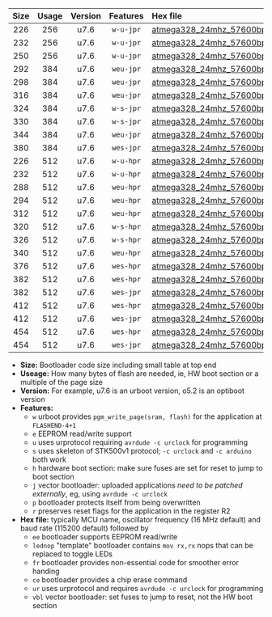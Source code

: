 |Size|Usage|Version|Features|Hex file|
|:-:|:-:|:-:|:-:|:--|
|226|256|u7.6|`w-u-jpr`|[atmega328_24mhz_57600bps_ur_vbl.hex](https://raw.githubusercontent.com/stefanrueger/urboot/main/atmega328_24mhz_57600bps_ur_vbl.hex)|
|232|256|u7.6|`w-u-jpr`|[atmega328_24mhz_57600bps_lednop_ur_vbl.hex](https://raw.githubusercontent.com/stefanrueger/urboot/main/atmega328_24mhz_57600bps_lednop_ur_vbl.hex)|
|250|256|u7.6|`w-u-jpr`|[atmega328_24mhz_57600bps_lednop_fr_ur_vbl.hex](https://raw.githubusercontent.com/stefanrueger/urboot/main/atmega328_24mhz_57600bps_lednop_fr_ur_vbl.hex)|
|292|384|u7.6|`weu-jpr`|[atmega328_24mhz_57600bps_ee_ur_vbl.hex](https://raw.githubusercontent.com/stefanrueger/urboot/main/atmega328_24mhz_57600bps_ee_ur_vbl.hex)|
|298|384|u7.6|`weu-jpr`|[atmega328_24mhz_57600bps_ee_lednop_ur_vbl.hex](https://raw.githubusercontent.com/stefanrueger/urboot/main/atmega328_24mhz_57600bps_ee_lednop_ur_vbl.hex)|
|316|384|u7.6|`weu-jpr`|[atmega328_24mhz_57600bps_ee_lednop_fr_ur_vbl.hex](https://raw.githubusercontent.com/stefanrueger/urboot/main/atmega328_24mhz_57600bps_ee_lednop_fr_ur_vbl.hex)|
|324|384|u7.6|`w-s-jpr`|[atmega328_24mhz_57600bps_vbl.hex](https://raw.githubusercontent.com/stefanrueger/urboot/main/atmega328_24mhz_57600bps_vbl.hex)|
|330|384|u7.6|`w-s-jpr`|[atmega328_24mhz_57600bps_lednop_vbl.hex](https://raw.githubusercontent.com/stefanrueger/urboot/main/atmega328_24mhz_57600bps_lednop_vbl.hex)|
|344|384|u7.6|`weu-jpr`|[atmega328_24mhz_57600bps_ee_lednop_fr_ce_ur_vbl.hex](https://raw.githubusercontent.com/stefanrueger/urboot/main/atmega328_24mhz_57600bps_ee_lednop_fr_ce_ur_vbl.hex)|
|380|384|u7.6|`wes-jpr`|[atmega328_24mhz_57600bps_ee_vbl.hex](https://raw.githubusercontent.com/stefanrueger/urboot/main/atmega328_24mhz_57600bps_ee_vbl.hex)|
|226|512|u7.6|`w-u-hpr`|[atmega328_24mhz_57600bps_ur.hex](https://raw.githubusercontent.com/stefanrueger/urboot/main/atmega328_24mhz_57600bps_ur.hex)|
|232|512|u7.6|`w-u-hpr`|[atmega328_24mhz_57600bps_lednop_ur.hex](https://raw.githubusercontent.com/stefanrueger/urboot/main/atmega328_24mhz_57600bps_lednop_ur.hex)|
|288|512|u7.6|`weu-hpr`|[atmega328_24mhz_57600bps_ee_ur.hex](https://raw.githubusercontent.com/stefanrueger/urboot/main/atmega328_24mhz_57600bps_ee_ur.hex)|
|294|512|u7.6|`weu-hpr`|[atmega328_24mhz_57600bps_ee_lednop_ur.hex](https://raw.githubusercontent.com/stefanrueger/urboot/main/atmega328_24mhz_57600bps_ee_lednop_ur.hex)|
|312|512|u7.6|`weu-hpr`|[atmega328_24mhz_57600bps_ee_lednop_fr_ur.hex](https://raw.githubusercontent.com/stefanrueger/urboot/main/atmega328_24mhz_57600bps_ee_lednop_fr_ur.hex)|
|320|512|u7.6|`w-s-hpr`|[atmega328_24mhz_57600bps.hex](https://raw.githubusercontent.com/stefanrueger/urboot/main/atmega328_24mhz_57600bps.hex)|
|326|512|u7.6|`w-s-hpr`|[atmega328_24mhz_57600bps_lednop.hex](https://raw.githubusercontent.com/stefanrueger/urboot/main/atmega328_24mhz_57600bps_lednop.hex)|
|340|512|u7.6|`weu-hpr`|[atmega328_24mhz_57600bps_ee_lednop_fr_ce_ur.hex](https://raw.githubusercontent.com/stefanrueger/urboot/main/atmega328_24mhz_57600bps_ee_lednop_fr_ce_ur.hex)|
|376|512|u7.6|`wes-hpr`|[atmega328_24mhz_57600bps_ee.hex](https://raw.githubusercontent.com/stefanrueger/urboot/main/atmega328_24mhz_57600bps_ee.hex)|
|382|512|u7.6|`wes-hpr`|[atmega328_24mhz_57600bps_ee_lednop.hex](https://raw.githubusercontent.com/stefanrueger/urboot/main/atmega328_24mhz_57600bps_ee_lednop.hex)|
|382|512|u7.6|`wes-jpr`|[atmega328_24mhz_57600bps_ee_lednop_vbl.hex](https://raw.githubusercontent.com/stefanrueger/urboot/main/atmega328_24mhz_57600bps_ee_lednop_vbl.hex)|
|412|512|u7.6|`wes-hpr`|[atmega328_24mhz_57600bps_ee_lednop_fr.hex](https://raw.githubusercontent.com/stefanrueger/urboot/main/atmega328_24mhz_57600bps_ee_lednop_fr.hex)|
|412|512|u7.6|`wes-jpr`|[atmega328_24mhz_57600bps_ee_lednop_fr_vbl.hex](https://raw.githubusercontent.com/stefanrueger/urboot/main/atmega328_24mhz_57600bps_ee_lednop_fr_vbl.hex)|
|454|512|u7.6|`wes-hpr`|[atmega328_24mhz_57600bps_ee_lednop_fr_ce.hex](https://raw.githubusercontent.com/stefanrueger/urboot/main/atmega328_24mhz_57600bps_ee_lednop_fr_ce.hex)|
|454|512|u7.6|`wes-jpr`|[atmega328_24mhz_57600bps_ee_lednop_fr_ce_vbl.hex](https://raw.githubusercontent.com/stefanrueger/urboot/main/atmega328_24mhz_57600bps_ee_lednop_fr_ce_vbl.hex)|

- **Size:** Bootloader code size including small table at top end
- **Useage:** How many bytes of flash are needed, ie, HW boot section or a multiple of the page size
- **Version:** For example, u7.6 is an urboot version, o5.2 is an optiboot version
- **Features:**
  + `w` urboot provides `pgm_write_page(sram, flash)` for the application at `FLASHEND-4+1`
  + `e` EEPROM read/write support
  + `u` uses urprotocol requiring `avrdude -c urclock` for programming
  + `s` uses skeleton of STK500v1 protocol; `-c urclock` and `-c arduino` both work
  + `h` hardware boot section: make sure fuses are set for reset to jump to boot section
  + `j` vector bootloader: uploaded applications *need to be patched externally*, eg, using `avrdude -c urclock`
  + `p` bootloader protects itself from being overwritten
  + `r` preserves reset flags for the application in the register R2
- **Hex file:** typically MCU name, oscillator frequency (16 MHz default) and baud rate (115200 default) followed by
  + `ee` bootloader supports EEPROM read/write
  + `lednop` "template" bootloader contains `mov rx,rx` nops that can be replaced to toggle LEDs
  + `fr` bootloader provides non-essential code for smoother error handing
  + `ce` bootloader provides a chip erase command
  + `ur` uses urprotocol and requires `avrdude -c urclock` for programming
  + `vbl` vector bootloader: set fuses to jump to reset, not the HW boot section
